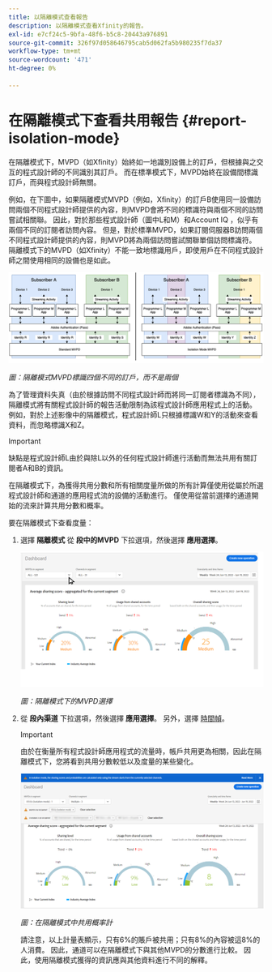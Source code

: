 ```yaml
---
title: 以隔離模式查看報告
description: 以隔離模式查看Xfinity的報告。
exl-id: e7cf24c5-9bfa-48f6-b5c8-20443a976891
source-git-commit: 326f97d058646795cab5d062fa5b980235f7da37
workflow-type: tm+mt
source-wordcount: '471'
ht-degree: 0%

---
```


# 在隔離模式下查看共用報告 {#report-isolation-mode}

在隔離模式下，MVPD（如Xfinity）始終如一地識別設備上的訂戶，但根據與之交互的程式設計師的不同識別其訂戶。 而在標準模式下，MVPD始終在設備間標識訂戶，而與程式設計師無關。

例如，在下圖中，如果隔離模式MVPD（例如，Xfinity）的訂戶B使用同一設備訪問兩個不同程式設計師提供的內容，則MVPD會將不同的標識符與兩個不同的訪問嘗試相關聯。 因此，對於那些程式設計師（圖中L和M）和Account IQ ，似乎有兩個不同的訂閱者訪問內容。 但是，對於標準MVPD，如果訂閱伺服器B訪問兩個不同程式設計師提供的內容，則MVPD將為兩個訪問嘗試關聯單個訪問標識符。 隔離模式下的MVPD（如Xfinity）不能一致地標識用戶，即使用戶在不同程式設計師之間使用相同的設備也是如此。

![](assets/isolation-diff-new.png)

*圖：隔離模式MVPD標識四個不同的訂戶，而不是兩個*

為了管理資料失真（由於根據訪問不同程式設計師而將同一訂閱者標識為不同），隔離模式將有關程式設計師的報告活動限制為該程式設計師應用程式上的活動。 例如，對於上述影像中的隔離模式，程式設計師L只根據標識W和Y的活動來查看資料，而忽略標識X和Z。

>[!IMPORTANT]
>
> 缺點是程式設計師L由於與除L以外的任何程式設計師進行活動而無法共用有關訂閱者A和B的資訊。

在隔離模式下，為獲得共用分數和所有相關度量所做的所有計算僅使用從屬於所選程式設計師和通道的應用程式流的設備的活動進行。
僅使用從當前選擇的通道開始的流來計算共用分數和概率。

要在隔離模式下查看度量：

1. 選擇 **隔離模式** 從 **段中的MVPD** 下拉選項，然後選擇 **應用選擇**。

   ![](assets/xfinity-in-segment.gif)

   *圖：隔離模式下的MVPD選擇*

1. 從 **段內渠道** 下拉選項，然後選擇 **應用選擇**。 另外，選擇 [時間幀](/help/AccountIQ/product-concepts.md#granularity-def)。

   >[!IMPORTANT]
   >
   >由於在衡量所有程式設計師應用程式的流量時，帳戶共用更為相關，因此在隔離模式下，您將看到共用分數較低以及度量的某些變化。

   ![](assets/aggregate-sharing-isolation.png)

   *圖：在隔離模式中共用概率計*

   請注意，以上計量表顯示，只有6%的賬戶被共用；只有8%的內容被這8%的人消費。 因此，通道可以在隔離模式下與其他MVPD的分數進行比較。 因此，使用隔離模式獲得的資訊應與其他資料進行不同的解釋。

